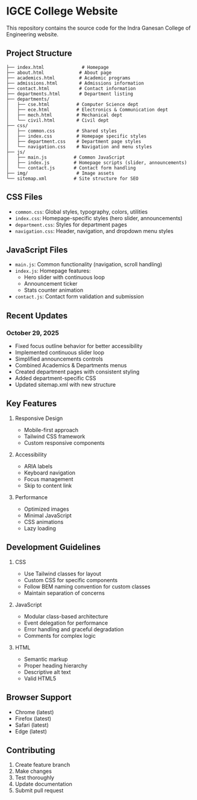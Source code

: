 # IGCE College Website

This repository contains the source code for the Indra Ganesan College of Engineering website.

## Project Structure

```
├── index.html              # Homepage
├── about.html             # About page
├── academics.html         # Academic programs
├── admissions.html        # Admissions information
├── contact.html           # Contact information
├── departments.html       # Department listing
├── departments/          
│   ├── cse.html          # Computer Science dept
│   ├── ece.html          # Electronics & Communication dept
│   ├── mech.html         # Mechanical dept
│   └── civil.html        # Civil dept
├── css/
│   ├── common.css        # Shared styles
│   ├── index.css         # Homepage specific styles
│   ├── department.css    # Department page styles
│   └── navigation.css    # Navigation and menu styles
├── js/
│   ├── main.js          # Common JavaScript
│   ├── index.js         # Homepage scripts (slider, announcements)
│   └── contact.js       # Contact form handling
├── img/                  # Image assets
└── sitemap.xml          # Site structure for SEO
```

## CSS Files

- `common.css`: Global styles, typography, colors, utilities
- `index.css`: Homepage-specific styles (hero slider, announcements)
- `department.css`: Styles for department pages
- `navigation.css`: Header, navigation, and dropdown menu styles

## JavaScript Files

- `main.js`: Common functionality (navigation, scroll handling)
- `index.js`: Homepage features:
  - Hero slider with continuous loop
  - Announcement ticker
  - Stats counter animation
- `contact.js`: Contact form validation and submission

## Recent Updates

### October 29, 2025
- Fixed focus outline behavior for better accessibility
- Implemented continuous slider loop
- Simplified announcements controls
- Combined Academics & Departments menus
- Created department pages with consistent styling
- Added department-specific CSS
- Updated sitemap.xml with new structure

## Key Features

1. Responsive Design
   - Mobile-first approach
   - Tailwind CSS framework
   - Custom responsive components

2. Accessibility
   - ARIA labels
   - Keyboard navigation
   - Focus management
   - Skip to content link

3. Performance
   - Optimized images
   - Minimal JavaScript
   - CSS animations
   - Lazy loading

## Development Guidelines

1. CSS
   - Use Tailwind classes for layout
   - Custom CSS for specific components
   - Follow BEM naming convention for custom classes
   - Maintain separation of concerns

2. JavaScript
   - Modular class-based architecture
   - Event delegation for performance
   - Error handling and graceful degradation
   - Comments for complex logic

3. HTML
   - Semantic markup
   - Proper heading hierarchy
   - Descriptive alt text
   - Valid HTML5

## Browser Support

- Chrome (latest)
- Firefox (latest)
- Safari (latest)
- Edge (latest)

## Contributing

1. Create feature branch
2. Make changes
3. Test thoroughly
4. Update documentation
5. Submit pull request